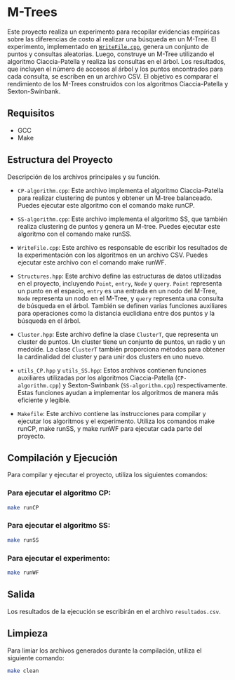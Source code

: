 # M-Trees

Este proyecto realiza un experimento para recopilar evidencias empíricas sobre las diferencias de costo al realizar una búsqueda en un M-Tree. El experimento, implementado en [`WriteFile.cpp`](WriteFile.cpp), genera un conjunto de puntos y consultas aleatorias. Luego, construye un M-Tree utilizando el algoritmo Ciaccia-Patella y realiza las consultas en el árbol. Los resultados, que incluyen el número de accesos al árbol y los puntos encontrados para cada consulta, se escriben en un archivo CSV. El objetivo es comparar el rendimiento de los M-Trees construidos con los algoritmos Ciaccia-Patella y Sexton-Swinbank.

## Requisitos

- GCC
- Make

## Estructura del Proyecto

Descripción de los archivos principales y su función.

- `CP-algorithm.cpp`: Este archivo implementa el algoritmo Ciaccia-Patella para realizar clustering de puntos y obtener un M-tree balanceado. Puedes ejecutar este algoritmo con el comando make runCP.
- `SS-algorithm.cpp`: Este archivo implementa el algoritmo SS, que también realiza clustering de puntos y genera un M-tree. Puedes ejecutar este algoritmo con el comando make runSS.
- `WriteFile.cpp`: Este archivo es responsable de escribir los resultados de la experimentación con los algoritmos en un archivo CSV. Puedes ejecutar este archivo con el comando make runWF.

- `Structures.hpp`: Este archivo define las estructuras de datos utilizadas en el proyecto, incluyendo `Point`, `entry`, `Node` y `query`. `Point` representa un punto en el espacio, `entry` es una entrada en un nodo del M-Tree, `Node` representa un nodo en el M-Tree, y `query` representa una consulta de búsqueda en el árbol. También se definen varias funciones auxiliares para operaciones como la distancia euclidiana entre dos puntos y la búsqueda en el árbol.

- `Cluster.hpp`: Este archivo define la clase `ClusterT`, que representa un cluster de puntos. Un cluster tiene un conjunto de puntos, un radio y un medoide. La clase `ClusterT` también proporciona métodos para obtener la cardinalidad del cluster y para unir dos clusters en uno nuevo.

- `utils_CP.hpp` y `utils_SS.hpp`: Estos archivos contienen funciones auxiliares utilizadas por los algoritmos Ciaccia-Patella (`CP-algorithm.cpp`) y Sexton-Swinbank (`SS-algorithm.cpp`) respectivamente. Estas funciones ayudan a implementar los algoritmos de manera más eficiente y legible.

- `Makefile`: Este archivo contiene las instrucciones para compilar y ejecutar los algoritmos y el experimento. Utiliza los comandos make runCP, make runSS, y make runWF para ejecutar cada parte del proyecto.

## Compilación y Ejecución

Para compilar y ejecutar el proyecto, utiliza los siguientes comandos:

### Para ejecutar el algoritmo CP:

```sh
make runCP
```

### Para ejecutar el algoritmo SS:

```sh
make runSS
```

### Para ejecutar el experimento:

```sh
make runWF
```

## Salida

Los resultados de la ejecución se escribirán en el archivo `resultados.csv`.

## Limpieza

Para limiar los archivos generados durante la compilación, utiliza el siguiente comando:

```sh
make clean
```
